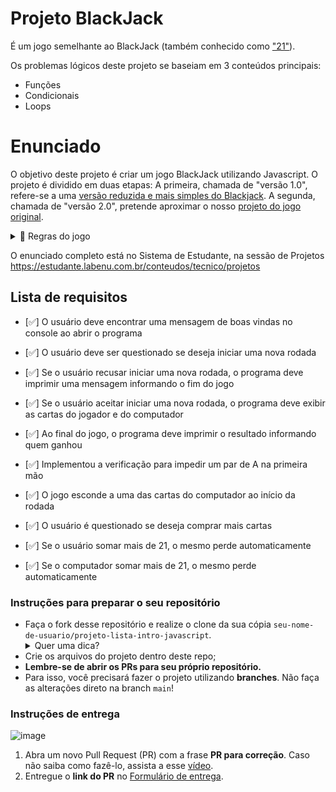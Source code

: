 # Projeto BlackJack
É um jogo semelhante ao BlackJack (também conhecido como ["21"](https://pt.wikipedia.org/wiki/Blackjack)).  


Os problemas lógicos deste projeto se baseiam em 3 conteúdos principais:
* Funções
* Condicionais
* Loops

# Enunciado
O objetivo deste projeto é criar um jogo BlackJack utilizando Javascript. O projeto é dividido em duas etapas: A primeira, chamada de "versão 1.0", refere-se a uma [versão reduzida e mais simples do Blackjack](http://different-alley.surge.sh/). A segunda, chamada de "versão 2.0", pretende aproximar o nosso [projeto do jogo original](http://unbiased-desire.surge.sh/).

<details>
   <summary> 📖 Regras do jogo</summary>
   As regras do jogo são as seguintes:

- Existem 2 jogadores: o usuário e o computador.
- Os jogadores usam um baralho com muitas cartas. As cartas têm um número (A, 2, 3, 4, 5, 6, 7, 8, 9, 10, J , Q, K) e um naipe (Copas (♥️), Paus (♣️), Ouros(♦️) e Espadas(♠️)). Por exemplo, uma carta do baralho é o dois de Paus (2♣️). Existem 52 possibilidades de cartas diferentes (13 números e 4 naipes).
- Os jogadores compram cartas do baralho. Ao comprar uma carta do baralho, ela pode ser qualquer uma das 52 cartas, com probabilidade igual.
- As cartas tem um valor de acordo com seu número (a carta 4♣️ tem valor 4, e a carta 9♦️ tem valor 9). As cartas J, Q e K têm valor 10, e a carta A tem valor 11.
- O jogo inicia com cada jogador (usuário e computador) recebendo 2 cartas. A pontuação de cada jogador é a soma do valor das suas cartas.
- O jogador com a maior pontuação ganha a rodada.
   </details>
O enunciado completo está no Sistema de Estudante, na sessão de Projetos https://estudante.labenu.com.br/conteudos/tecnico/projetos

## Lista de requisitos


- [✅] O usuário deve encontrar uma mensagem de boas vindas no console ao abrir o programa
	
- [✅] O usuário deve ser questionado se deseja iniciar uma nova rodada	

- [✅] Se o usuário recusar iniciar uma nova rodada, o programa deve imprimir uma mensagem informando o fim do jogo	

- [✅] Se o usuário aceitar iniciar uma nova rodada, o programa deve exibir as cartas do jogador e do computador

- [✅] Ao final do jogo, o programa deve imprimir o resultado informando quem ganhou	

- [✅] Implementou a verificação para impedir um par de A na primeira mão	

- [✅] O jogo esconde a uma das cartas do computador ao início da rodada	

- [✅] O usuário é questionado se deseja comprar mais cartas	

- [✅] Se o usuário somar mais de 21, o mesmo perde automaticamente	

- [✅] Se o computador somar mais de 21, o mesmo perde automaticamente	




### Instruções para preparar o seu repositório

- Faça o fork desse repositório e realize o clone da sua cópia `seu-nome-de-usuario/projeto-lista-intro-javascript`.
   <details>
   <summary>Quer uma dica?</summary>
   <img src="https://firebasestorage.googleapis.com/v0/b/assets-conteudo.appspot.com/o/gerais%2Ffork.png?alt=media&token=7030e997-246a-41fe-a75f-2a2ced61e54d" alt="Como adicionar o projeto no repositório"/>
   </details>
- Crie os arquivos do projeto dentro deste repo;
- **Lembre-se de abrir os PRs para seu próprio repositório.**
- Para isso, você precisará fazer o projeto utilizando **branches**. Não faça as alterações direto na branch ```main```!

### Instruções de entrega

![image](https://user-images.githubusercontent.com/71137294/227530610-a9172cf5-a346-49ec-ac76-e95b207f97b4.png)
1.  Abra um novo Pull Request (PR) com a frase **PR para correção**. Caso não saiba como fazê-lo, assista a esse [vídeo](https://www.canva.com/design/DAFY4nS5W2c/t92uFMR61YtmA7bCwj2S1Q/watch).
2.  Entregue o **link do PR** no [Formulário de entrega](https://forms.gle/GLrYczpdrwiirQWg7).

